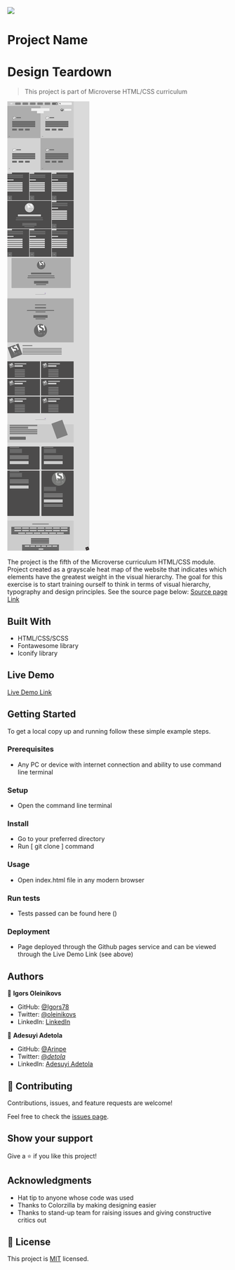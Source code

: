 
![](https://img.shields.io/badge/Microverse-blueviolet)

# Project Name
# Design Teardown
> This project is part of Microverse HTML/CSS curriculum

![screenshot](./img/screenshot.png)

The project is the fifth of the Microverse curriculum HTML/CSS module. 
Project created as a grayscale heat map of the website that indicates which elements have the greatest weight in the visual hierarchy. The goal for this exercise is to start training ourself to think in terms of visual hierarchy, typography and design principles.
See the source page below:
[Source page Link](https://www.smashingmagazine.com/)

## Built With

- HTML/CSS/SCSS
- Fontawesome library
- Iconify library


## Live Demo

[Live Demo Link]()

## Getting Started





To get a local copy up and running follow these simple example steps.

### Prerequisites
- Any PC or device with internet connection and ability to use command line terminal
### Setup
- Open the command line terminal
### Install
- Go to your preferred directory
- Run [ git clone  ] command
### Usage
- Open index.html file in any modern browser
### Run tests
- Tests passed can be found here ()
### Deployment
- Page deployed through the Github pages service and can be viewed through the Live Demo Link (see above)


## Authors

👤 **Igors Oleinikovs**

- GitHub: [@Igors78](https://github.com/Igors78)
- Twitter: [@oleinikovs](https://twitter.com/oleinikovs)
- LinkedIn: [LinkedIn](https://www.linkedin.com/in/igors-oleinikovs-17a10958/)

👤 **Adesuyi Adetola**

- GitHub: [@Arinpe](https://github.com/Arinpe)
- Twitter: [@_detola_](https://twitter.com/_detola_)
- LinkedIn: [Adesuyi Adetola](https://www.linkedin.com/in/adesuyi-adetola-7b4451111/)

## 🤝 Contributing

Contributions, issues, and feature requests are welcome!

Feel free to check the [issues page]().

## Show your support

Give a ⭐️ if you like this project!

## Acknowledgments

- Hat tip to anyone whose code was used
- Thanks to Colorzilla by making designing easier
- Thanks to stand-up team for raising issues and giving constructive critics out

## 📝 License

This project is [MIT](license.txt) licensed.